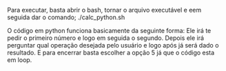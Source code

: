 Para executar, basta abrir o bash, tornar o arquivo executável e eem seguida dar o comando; ./calc_python.sh


O código em python funciona basicamente da seguinte forma:
Ele irá te pedir o primeiro número e logo em seguida o segundo. Depois ele irá perguntar qual operação desejada pelo usuário e logo após já será dado o resultado.
E para encerrar basta escolher a opção 5 já que o código esta em loop.
